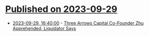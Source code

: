 # [Published on 2023-09-29](index.md)

* [2023-09-29, 16:40:00](https://yro.slashdot.org/story/23/09/29/159213/three-arrows-capital-co-founder-zhu-apprehended-liquidator-says?utm_source=rss1.0mainlinkanon&utm_medium=feed) - [Three Arrows Capital Co-Founder Zhu Apprehended, Liquidator Says](https://yro.slashdot.org/story/23/09/29/159213/three-arrows-capital-co-founder-zhu-apprehended-liquidator-says?utm_source=rss1.0mainlinkanon&utm_medium=feed)
